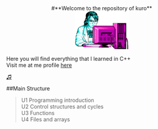  <div align ="center">
#**Welcome to the repository of kuro**
  </div>

  <div align ="center">
  <img alt="c++" height="100" src="Imagenes/retro.png"/>
  </div>

Here you will find everything that I learned in C++ <br>
Visit me at me profile [here](https://github.com/UP210630)

[♫](https://www.youtube.com/watch?v=k_TbOH8iE4U)

##Main Structure
>U1 Programming introduction <br>
>U2 Control structures and cycles <br>
>U3 Functions <br>
>U4 Files and arrays


